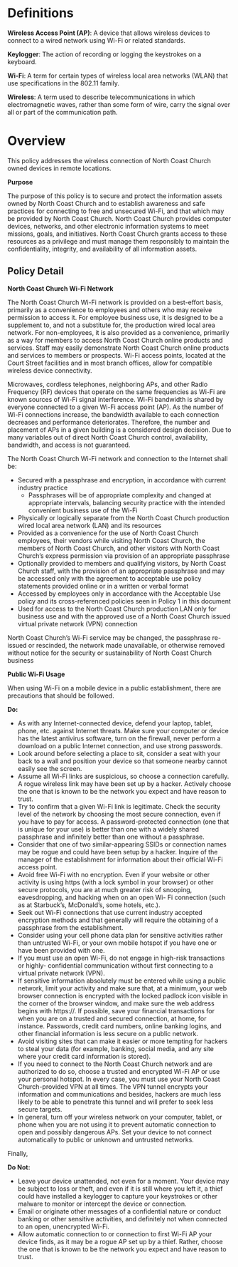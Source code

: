 # **Definitions**

**Wireless Access Point (AP)**: A device that allows wireless devices to connect to a wired network using Wi-Fi or related standards.

**Keylogger**: The action of recording or logging the keystrokes on a keyboard.

**Wi-Fi**: A term for certain types of wireless local area networks (WLAN) that use specifications in the 802.11 family.

**Wireless**: A term used to describe telecommunications in which electromagnetic waves, rather than some form of wire, carry the signal over all or part of the communication path.

# **Overview**

This policy addresses the wireless connection of North Coast Church owned devices in remote locations.

**Purpose**

The purpose of this policy is to secure and protect the information assets owned by North Coast Church and to establish awareness and safe practices for connecting to free and unsecured Wi-Fi, and that which may be provided by North Coast Church. North Coast Church provides computer devices, networks, and other electronic information systems to meet missions, goals, and initiatives. North Coast Church grants access to these resources as a privilege and must manage them responsibly to maintain the confidentiality, integrity, and availability of all information assets.

## **Policy Detail**

**North Coast Church Wi-Fi Network**

The North Coast Church Wi-Fi network is provided on a best-effort basis, primarily as a convenience to employees and others who may receive permission to access it. For employee business use, it is designed to be a supplement to, and not a substitute for, the production wired local area network. For non-employees, it is also provided as a convenience, primarily as a way for members to access North Coast Church online products and services. Staff may easily demonstrate North Coast Church online products and services to members or prospects. Wi-Fi access points, located at the Court Street facilities and in most branch offices, allow for compatible wireless device connectivity.

Microwaves, cordless telephones, neighboring APs, and other Radio Frequency (RF) devices that operate on the same frequencies as Wi-Fi are known sources of Wi-Fi signal interference. Wi-Fi bandwidth is shared by everyone connected to a given Wi-Fi access point (AP). As the number of Wi-Fi connections increase, the bandwidth available to each connection decreases and performance deteriorates. Therefore, the number and placement of APs in a given building is a considered design decision. Due to many variables out of direct North Coast Church control, availability, bandwidth, and access is not guaranteed.

The North Coast Church Wi-Fi network and connection to the Internet shall be:

- Secured with a passphrase and encryption, in accordance with current industry practice
  - Passphrases will be of appropriate complexity and changed at appropriate intervals, balancing security practice with the intended convenient business use of the Wi-Fi
- Physically or logically separate from the North Coast Church production wired local area network (LAN) and its resources
- Provided as a convenience for the use of North Coast Church employees, their vendors while visiting North Coast Church, the members of North Coast Church, and other visitors with North Coast Church’s express permission via provision of an appropriate passphrase
- Optionally provided to members and qualifying visitors, by North Coast Church staff, with the provision of an appropriate passphrase and may be accessed only with the agreement to acceptable use policy statements provided online or in a written or verbal format
- Accessed by employees only in accordance with the Acceptable Use policy and its cross-referenced policies seen in Policy 1 in this document
- Used for access to the North Coast Church production LAN only for business use and with the approved use of a North Coast Church issued virtual private network (VPN) connection

North Coast Church’s Wi-Fi service may be changed, the passphrase re-issued or rescinded, the network made unavailable, or otherwise removed without notice for the security or sustainability of North Coast Church business

**Public Wi-Fi Usage**

When using Wi-Fi on a mobile device in a public establishment, there are precautions that should be followed.

**Do:**

- As with any Internet-connected device, defend your laptop, tablet, phone, etc. against Internet threats. Make sure your computer or device has the latest antivirus software, turn on the firewall, never perform a download on a public Internet connection, and use strong passwords.
- Look around before selecting a place to sit, consider a seat with your back to a wall and position your device so that someone nearby cannot easily see the screen.
- Assume all Wi-Fi links are suspicious, so choose a connection carefully. A rogue wireless link may have been set up by a hacker. Actively choose the one that is known to be the network you expect and have reason to trust.
- Try to confirm that a given Wi-Fi link is legitimate. Check the security level of the network by choosing the most secure connection, even if you have to pay for access. A password-protected connection (one that is unique for your use) is better than one with a widely shared passphrase and infinitely better than one without a passphrase.
- Consider that one of two similar-appearing SSIDs or connection names may be rogue and could have been setup by a hacker. Inquire of the manager of the establishment for information about their official Wi-Fi access point.
- Avoid free Wi-Fi with no encryption. Even if your website or other activity is using https (with a lock symbol in your browser) or other secure protocols, you are at much greater risk of snooping, eavesdropping, and hacking when on an open Wi- Fi connection (such as at Starbuck’s, McDonald’s, some hotels, etc.).
- Seek out Wi-Fi connections that use current industry accepted encryption methods and that generally will require the obtaining of a passphrase from the establishment.
- Consider using your cell phone data plan for sensitive activities rather than untrusted Wi-Fi, or your own mobile hotspot if you have one or have been provided with one.
- If you must use an open Wi-Fi, do not engage in high-risk transactions or highly- confidential communication without first connecting to a virtual private network (VPN).
- If sensitive information absolutely must be entered while using a public network, limit your activity and make sure that, at a minimum, your web browser connection is encrypted with the locked padlock icon visible in the corner of the browser window, and make sure the web address begins with https://. If possible, save your financial transactions for when you are on a trusted and secured connection, at home, for instance. Passwords, credit card numbers, online banking logins, and other financial information is less secure on a public network.
- Avoid visiting sites that can make it easier or more tempting for hackers to steal your data (for example, banking, social media, and any site where your credit card information is stored).
- If you need to connect to the North Coast Church network and are authorized to do so, choose a trusted and encrypted Wi-Fi AP or use your personal hotspot. In every case, you must use your North Coast Church-provided VPN at all times. The VPN tunnel encrypts your information and communications and besides, hackers are much less likely to be able to penetrate this tunnel and will prefer to seek less secure targets.
- In general, turn off your wireless network on your computer, tablet, or phone when you are not using it to prevent automatic connection to open and possibly dangerous APs. Set your device to not connect automatically to public or unknown and untrusted networks.

Finally,

**Do Not:**

- Leave your device unattended, not even for a moment. Your device may be subject to loss or theft, and even if it is still where you left it, a thief could have installed a keylogger to capture your keystrokes or other malware to monitor or intercept the device or connection.
- Email or originate other messages of a confidential nature or conduct banking or other sensitive activities, and definitely not when connected to an open, unencrypted Wi-Fi.
- Allow automatic connection to or connection to first Wi-Fi AP your device finds, as it may be a rogue AP set up by a thief. Rather, choose the one that is known to be the network you expect and have reason to trust.
